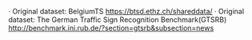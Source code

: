 · Original dataset: BelgiumTS https://btsd.ethz.ch/shareddata/
· Original dataset: The German Traffic Sign Recognition Benchmark(GTSRB) http://benchmark.ini.rub.de/?section=gtsrb&subsection=news
